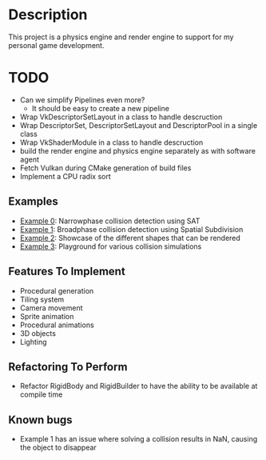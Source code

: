 # Description
This project is a physics engine and render engine to support for my personal game development.

# TODO
- Can we simplify Pipelines even more?
    - It should be easy to create a new pipeline
- Wrap VkDescriptorSetLayout in a class to handle descruction
- Wrap DescriptorSet, DescriptorSetLayout and DescriptorPool in a single class
- Wrap VkShaderModule in a class to handle descruction
- build the render engine and physics engine separately as with software agent
- Fetch Vulkan during CMake generation of build files
- Implement a CPU radix sort

## Examples
- [Example 0](examples/0_collision_detection/): Narrowphase collision detection using SAT
- [Example 1](examples/1_spatial_subdivision/): Broadphase collision detection using Spatial Subdivision 
- [Example 2](examples/2_shape_rendering/): Showcase of the different shapes that can be rendered
- [Example 3](examples/3_collision_detection/): Playground for various collision simulations


## Features To Implement
- Procedural generation
- Tiling system
- Camera movement
- Sprite animation
- Procedural animations
- 3D objects
- Lighting


## Refactoring To Perform
- Refactor RigidBody and RigidBuilder to have the ability to be available at compile time

## Known bugs
- Example 1 has an issue where solving a collision results in NaN, causing the object to disappear
